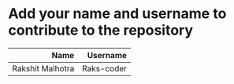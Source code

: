 # Add your name and username to contribute to the repository

| Name | Username |
|------:|---------:|
|Rakshit Malhotra|Raks-coder|
